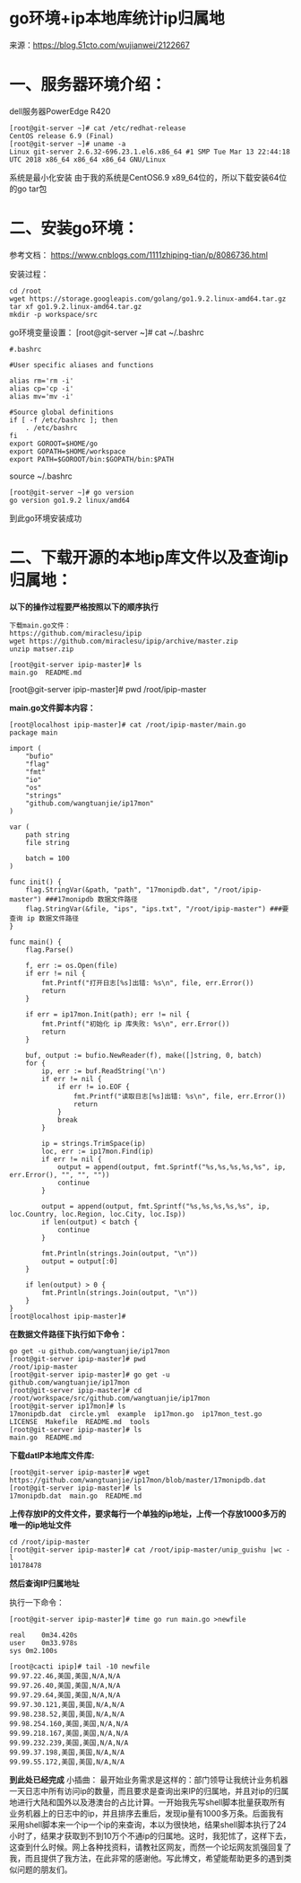 # go环境+ip本地库统计ip归属地

来源：<https://blog.51cto.com/wujianwei/2122667>

# 一、服务器环境介绍：

dell服务器PowerEdge R420

```
[root@git-server ~]# cat /etc/redhat-release 
CentOS release 6.9 (Final)
[root@git-server ~]# uname -a
Linux git-server 2.6.32-696.23.1.el6.x86_64 #1 SMP Tue Mar 13 22:44:18 UTC 2018 x86_64 x86_64 x86_64 GNU/Linux
```

系统是最小化安装
由于我的系统是CentOS6.9 x89_64位的，所以下载安装64位的go tar包

# 二、安装go环境：

参考文档：
<https://www.cnblogs.com/1111zhiping-tian/p/8086736.html>

安装过程：

```
cd /root
wget https://storage.googleapis.com/golang/go1.9.2.linux-amd64.tar.gz
tar xf go1.9.2.linux-amd64.tar.gz
mkdir -p workspace/src
```

go环境变量设置：
[root@git-server ~]# cat ~/.bashrc

```
#.bashrc

#User specific aliases and functions

alias rm='rm -i'
alias cp='cp -i'
alias mv='mv -i'

#Source global definitions
if [ -f /etc/bashrc ]; then
    . /etc/bashrc
fi
export GOROOT=$HOME/go
export GOPATH=$HOME/workspace
export PATH=$GOROOT/bin:$GOPATH/bin:$PATH
```

source ~/.bashrc

```
[root@git-server ~]# go version
go version go1.9.2 linux/amd64
```

到此go环境安装成功

# 二、下载开源的本地ip库文件以及查询ip归属地：

**以下的操作过程要严格按照以下的顺序执行**

```
下载main.go文件：
https://github.com/miraclesu/ipip
wget https://github.com/miraclesu/ipip/archive/master.zip
unzip matser.zip

[root@git-server ipip-master]# ls
main.go  README.md
```

[root@git-server ipip-master]# pwd
/root/ipip-master

**main.go文件脚本内容：**

```
[root@localhost ipip-master]# cat /root/ipip-master/main.go
package main

import (
    "bufio"
    "flag"
    "fmt"
    "io"
    "os"
    "strings"
    "github.com/wangtuanjie/ip17mon"
)

var (
    path string
    file string

    batch = 100
)

func init() {
    flag.StringVar(&path, "path", "17monipdb.dat", "/root/ipip-master") ###17monipdb 数据文件路径
    flag.StringVar(&file, "ips", "ips.txt", "/root/ipip-master") ###要查询 ip 数据文件路径
}

func main() {
    flag.Parse()

    f, err := os.Open(file)
    if err != nil {
        fmt.Printf("打开日志[%s]出错: %s\n", file, err.Error())
        return
    }

    if err = ip17mon.Init(path); err != nil {
        fmt.Printf("初始化 ip 库失败: %s\n", err.Error())
        return
    }

    buf, output := bufio.NewReader(f), make([]string, 0, batch)
    for {
        ip, err := buf.ReadString('\n')
        if err != nil {
            if err != io.EOF {
                fmt.Printf("读取日志[%s]出错: %s\n", file, err.Error())
                return
            }
            break
        }

        ip = strings.TrimSpace(ip)
        loc, err := ip17mon.Find(ip)
        if err != nil {
            output = append(output, fmt.Sprintf("%s,%s,%s,%s,%s", ip, err.Error(), "", "", ""))
            continue
        }

        output = append(output, fmt.Sprintf("%s,%s,%s,%s,%s", ip, loc.Country, loc.Region, loc.City, loc.Isp))
        if len(output) < batch {
            continue
        }

        fmt.Println(strings.Join(output, "\n"))
        output = output[:0]
    }

    if len(output) > 0 {
        fmt.Println(strings.Join(output, "\n"))
    }
}
[root@localhost ipip-master]# 
```

**在数据文件路径下执行如下命令：**

```
go get -u github.com/wangtuanjie/ip17mon
[root@git-server ipip-master]# pwd
/root/ipip-master
[root@git-server ipip-master]# go get -u github.com/wangtuanjie/ip17mon
[root@git-server ipip-master]# cd /root/workspace/src/github.com/wangtuanjie/ip17mon
[root@git-server ip17mon]# ls
17monipdb.dat  circle.yml  example  ip17mon.go  ip17mon_test.go  LICENSE  Makefile  README.md  tools
[root@git-server ipip-master]# ls
main.go  README.md
```

**下载datIP本地库文件库:**

```
[root@git-server ipip-master]# wget https://github.com/wangtuanjie/ip17mon/blob/master/17monipdb.dat
[root@git-server ipip-master]# ls
17monipdb.dat  main.go  README.md
```

**上传存放IP的文件文件，要求每行一个单独的ip地址，上传一个存放1000多万的唯一的ip地址文件**

```
cd /root/ipip-master
[root@git-server ipip-master]# cat /root/ipip-master/unip_guishu |wc -l
10178478
```

**然后查询IP归属地址**

执行一下命令：

```
[root@git-server ipip-master]# time go run main.go >newfile

real    0m34.420s
user    0m33.978s
sys 0m2.100s

[root@cacti ipip]# tail -10 newfile 
99.97.22.46,美国,美国,N/A,N/A
99.97.26.40,美国,美国,N/A,N/A
99.97.29.64,美国,美国,N/A,N/A
99.97.30.121,美国,美国,N/A,N/A
99.98.238.52,美国,美国,N/A,N/A
99.98.254.160,美国,美国,N/A,N/A
99.99.218.167,美国,美国,N/A,N/A
99.99.232.239,美国,美国,N/A,N/A
99.99.37.198,美国,美国,N/A,N/A
99.99.55.172,美国,美国,N/A,N/A
```

**到此处已经完成**
小插曲：
最开始业务需求是这样的：部门领导让我统计业务机器一天日志中所有访问ip的数量，而且要求是查询出来IP的归属地，并且对ip的归属地进行大陆和国外以及港澳台的占比计算。一开始我先写shell脚本批量获取所有业务机器上的日志中的ip，并且排序去重后，发现ip量有1000多万条。后面我有采用shell脚本来一个ip一个ip的来查询，本以为很快地，结果shell脚本执行了24小时了，结果才获取到不到10万个不通ip的归属地。这时，我犯怵了，这样下去，这查到什么时候。网上各种找资料，请教社区网友，而然一个论坛网友凯强回复了我，而且提供了我方法，在此非常的感谢他。写此博文，希望能帮助更多的遇到类似问题的朋友们。